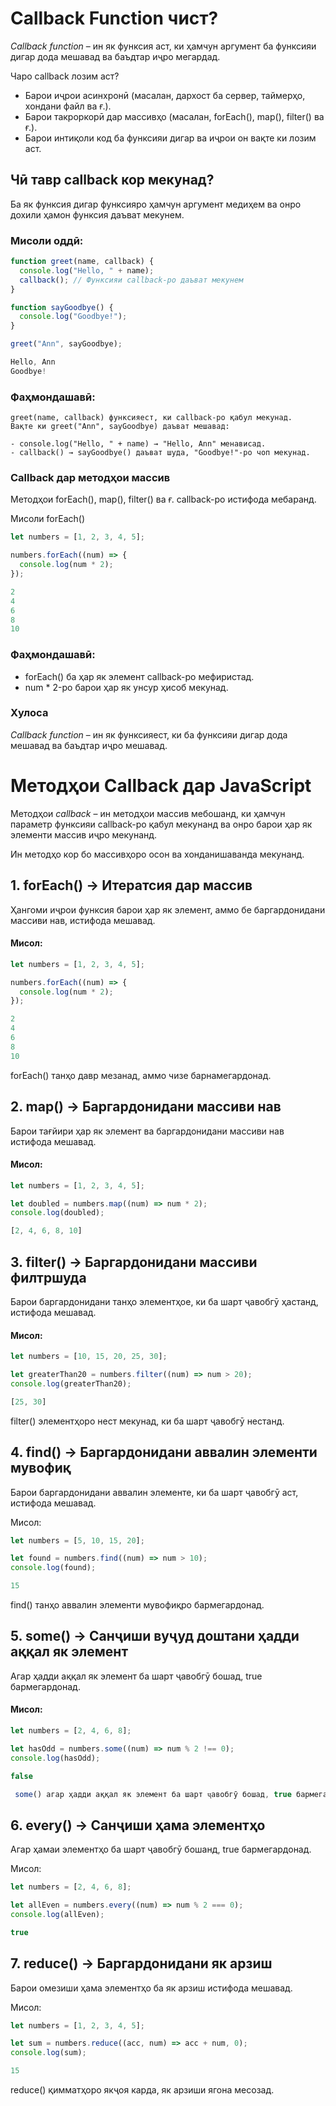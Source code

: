 # Callback Function чист?

_Callback function_ – ин як функсия аст, ки ҳамчун аргумент ба функсияи дигар дода мешавад ва баъдтар иҷро мегардад.

 Чаро callback лозим аст?

- Барои иҷрои асинхронӣ (масалан, дархост ба сервер, таймерҳо, хондани файл ва ғ.).
- Барои такроркорӣ дар массивҳо (масалан, forEach(), map(), filter() ва ғ.).
- Барои интиқоли код ба функсияи дигар ва иҷрои он вақте ки лозим аст.

## Чӣ тавр callback кор мекунад?

 Ба як функсия дигар функсияро ҳамчун аргумент медиҳем ва онро дохили ҳамон функсия даъват мекунем.

### Мисоли оддӣ:
```js
function greet(name, callback) {
  console.log("Hello, " + name);
  callback(); // Функсияи callback-ро даъват мекунем
}

function sayGoodbye() {
  console.log("Goodbye!");
}

greet("Ann", sayGoodbye);

Hello, Ann
Goodbye!
```
###  Фаҳмондашавӣ:
```
greet(name, callback) функсияест, ки callback-ро қабул мекунад.
Вақте ки greet("Ann", sayGoodbye) даъват мешавад:

- console.log("Hello, " + name) → "Hello, Ann" менависад.
- callback() → sayGoodbye() даъват шуда, "Goodbye!"-ро чоп мекунад.
```
### Callback дар методҳои массив

Методҳои forEach(), map(), filter() ва ғ. callback-ро истифода мебаранд.

Мисоли forEach()
```js
let numbers = [1, 2, 3, 4, 5];

numbers.forEach((num) => {
  console.log(num * 2);
});

2
4
6
8
10
```
###  Фаҳмондашавӣ:

- forEach() ба ҳар як элемент callback-ро мефиристад.
- num \* 2-ро барои ҳар як унсур ҳисоб мекунад.

### Хулоса

_Callback function_ – ин як функсияест, ки ба функсияи дигар дода мешавад ва баъдтар иҷро мешавад.

# Методҳои Callback дар JavaScript

Методҳои _callback_ – ин методҳои массив мебошанд, ки ҳамчун параметр функсияи callback-ро қабул мекунанд ва онро барои ҳар як элементи массив иҷро мекунанд.

Ин методҳо кор бо массивҳоро осон ва хонданишаванда мекунанд. 

## 1. forEach() → Итератсия дар массив

 Ҳангоми иҷрои функсия барои ҳар як элемент, аммо бе баргардонидани массиви нав, истифода мешавад.

#### Мисол:
```js
let numbers = [1, 2, 3, 4, 5];

numbers.forEach((num) => {
  console.log(num * 2);
});

2
4
6
8
10
```
 forEach() танҳо давр мезанад, аммо чизе барнамегардонад.

## 2. map() → Баргардонидани массиви нав

 Барои тағйири ҳар як элемент ва баргардонидани массиви нав истифода мешавад.

#### Мисол:
```js
let numbers = [1, 2, 3, 4, 5];

let doubled = numbers.map((num) => num * 2);
console.log(doubled);

[2, 4, 6, 8, 10]
```
## 3. filter() → Баргардонидани массиви филтршуда

 Барои баргардонидани танҳо элементҳое, ки ба шарт ҷавобгӯ ҳастанд, истифода мешавад.

#### Мисол:
```js
let numbers = [10, 15, 20, 25, 30];

let greaterThan20 = numbers.filter((num) => num > 20);
console.log(greaterThan20);

[25, 30]
```
 filter() элементҳоро нест мекунад, ки ба шарт ҷавобгӯ нестанд.

## 4. find() → Баргардонидани аввалин элементи мувофиқ

 Барои баргардонидани аввалин элементе, ки ба шарт ҷавобгӯ аст, истифода мешавад.

Мисол:
```js
let numbers = [5, 10, 15, 20];

let found = numbers.find((num) => num > 10);
console.log(found);

15
```
 find() танҳо аввалин элементи мувофиқро бармегардонад.

## 5. some() → Санҷиши вуҷуд доштани ҳадди аққал як элемент

 Агар ҳадди аққал як элемент ба шарт ҷавобгӯ бошад, true бармегардонад.

#### Мисол:
```js
let numbers = [2, 4, 6, 8];

let hasOdd = numbers.some((num) => num % 2 !== 0);
console.log(hasOdd);

false

 some() агар ҳадди аққал як элемент ба шарт ҷавобгӯ бошад, true бармегардонад.
```
## 6. every() → Санҷиши ҳама элементҳо

 Агар ҳамаи элементҳо ба шарт ҷавобгӯ бошанд, true бармегардонад.

Мисол:
```js
let numbers = [2, 4, 6, 8];

let allEven = numbers.every((num) => num % 2 === 0);
console.log(allEven);

true
```
## 7. reduce() → Баргардонидани як арзиш

 Барои омезиши ҳама элементҳо ба як арзиш истифода мешавад.

Мисол:
```js
let numbers = [1, 2, 3, 4, 5];

let sum = numbers.reduce((acc, num) => acc + num, 0);
console.log(sum);

15
```
 reduce() қимматҳоро якҷоя карда, як арзиши ягона месозад.
